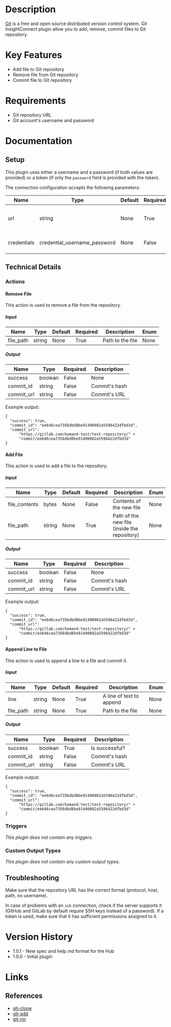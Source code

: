 # Description

[Git](https://www.git-scm.com/) is a free and open source distributed version control system.
Git InsightConnect plugin allow you to add, remove, commit files to Git repository.

# Key Features

* Add file to Git repository
* Remove file from Git repository
* Commit file to Git repository

# Requirements

* Git repository URL
* Git account's username and password

# Documentation

## Setup

This plugin uses either a username and a password (if both values are provided) or a token (if only the `password` field is provided with the token).

The connection configuration accepts the following parameters:

|Name|Type|Default|Required|Description|Enum|
|----|----|-------|--------|-----------|----|
|url|string|None|True|Git repository URL (e.g ssh://myrepo.com/path/to/repo.git/; only SSH and HTTP/HTTPS protocols are supported)|None|
|credentials|credential_username_password|None|False|Git username (if empty, 'x-auth-token' is used and 'password' field is considered an access token)|None|

## Technical Details

### Actions

#### Remove File

This action is used to remove a file from the repository.

##### Input

|Name|Type|Default|Required|Description|Enum|
|----|----|-------|--------|-----------|----|
|file_path|string|None|True|Path to the file|None|

##### Output

|Name|Type|Required|Description|
|----|----|--------|-----------|
|success|boolean|False|None|
|commit_id|string|False|Commit's hash|
|commit_url|string|False|Commit's URL|

Example output:

```
{
  "success": true,
  "commit_id": "ee646cea7356dbd8be91490082a5596422dfbd3d",
  "commit_url":
      "https://gitlab.com/komand-test/test-repository/" +
      "commit/ee646cea7356dbd8be91490082a5596422dfbd3d"
}
```

#### Add File

This action is used to add a file to the repository.

##### Input

|Name|Type|Default|Required|Description|Enum|
|----|----|-------|--------|-----------|----|
|file_contents|bytes|None|False|Contents of the new file|None|
|file_path|string|None|True|Path of the new file (inside the repository)|None|

##### Output

|Name|Type|Required|Description|
|----|----|--------|-----------|
|success|boolean|False|None|
|commit_id|string|False|Commit's hash|
|commit_url|string|False|Commit's URL|

Example output:

```
{
  "success": true,
  "commit_id": "ee646cea7356dbd8be91490082a5596422dfbd3d",
  "commit_url":
      "https://gitlab.com/komand-test/test-repository/" +
      "commit/ee646cea7356dbd8be91490082a5596422dfbd3d"
}
```

#### Append Line to File

This action is used to append a line to a file and commit it.

##### Input

|Name|Type|Default|Required|Description|Enum|
|----|----|-------|--------|-----------|----|
|line|string|None|True|A line of text to append|None|
|file_path|string|None|True|Path to the file|None|

##### Output

|Name|Type|Required|Description|
|----|----|--------|-----------|
|success|boolean|True|Is successful?|
|commit_id|string|False|Commit's hash|
|commit_url|string|False|Commit's URL|

Example output:

```
{
  "success": true,
  "commit_id": "ee646cea7356dbd8be91490082a5596422dfbd3d",
  "commit_url":
      "https://gitlab.com/komand-test/test-repository/" +
      "commit/ee646cea7356dbd8be91490082a5596422dfbd3d"
}
```

### Triggers

_This plugin does not contain any triggers._

### Custom Output Types

_This plugin does not contain any custom output types._

## Troubleshooting

Make sure that the repository URL has the correct format (protocol, host, path, no username).

In case of problems with an `ssh` connection, check if the server supports it (GitHub and GitLab by default require SSH keys instead of a password).
If a token is used, make sure that it has sufficient permissions assigned to it.

# Version History

* 1.0.1 - New spec and help.md format for the Hub
* 1.0.0 - Initial plugin

# Links

## References

* [git-clone](https://www.git-scm.com/docs/git-clone)
* [git-add](https://www.git-scm.com/docs/git-add)
* [git-rm](https://www.git-scm.com/docs/git-rm)


